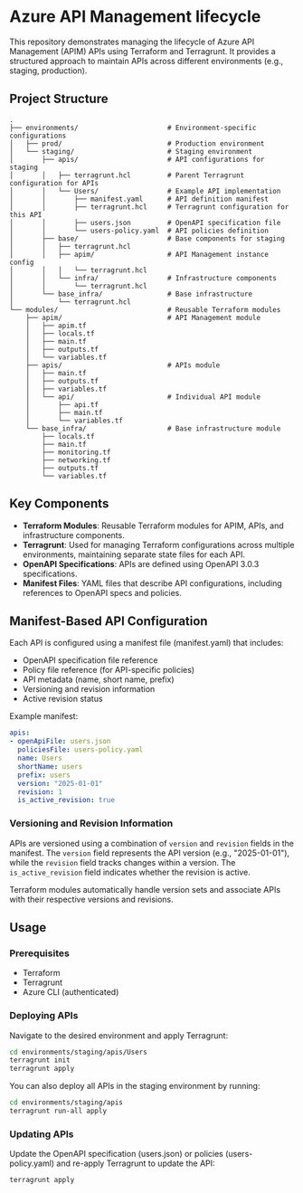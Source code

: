 # Azure API Management lifecycle

This repository demonstrates managing the lifecycle of Azure API Management (APIM) APIs using Terraform and Terragrunt. It provides a structured approach to maintain APIs across different environments (e.g., staging, production).

## Project Structure

```
.
├── environments/                      # Environment-specific configurations
│   ├── prod/                          # Production environment
│   └── staging/                       # Staging environment
│       ├── apis/                      # API configurations for staging
│       │   ├── terragrunt.hcl         # Parent Terragrunt configuration for APIs
│       │   └── Users/                 # Example API implementation
│       │       ├── manifest.yaml      # API definition manifest
│       │       ├── terragrunt.hcl     # Terragrunt configuration for this API
│       │       ├── users.json         # OpenAPI specification file
│       │       └── users-policy.yaml  # API policies definition
│       ├── base/                      # Base components for staging
│       │   ├── terragrunt.hcl
│       │   ├── apim/                  # API Management instance config
│       │   │   └── terragrunt.hcl
│       │   └── infra/                 # Infrastructure components
│       │       └── terragrunt.hcl
│       └── base_infra/                # Base infrastructure
│           └── terragrunt.hcl
└── modules/                           # Reusable Terraform modules
    ├── apim/                          # API Management module
    │   ├── apim.tf
    │   ├── locals.tf
    │   ├── main.tf
    │   ├── outputs.tf
    │   └── variables.tf
    ├── apis/                          # APIs module
    │   ├── main.tf
    │   ├── outputs.tf
    │   ├── variables.tf
    │   └── api/                       # Individual API module
    │       ├── api.tf
    │       ├── main.tf
    │       └── variables.tf
    └── base_infra/                    # Base infrastructure module
        ├── locals.tf
        ├── main.tf
        ├── monitoring.tf
        ├── networking.tf
        ├── outputs.tf
        └── variables.tf
```

## Key Components

- **Terraform Modules**: Reusable Terraform modules for APIM, APIs, and infrastructure components.
- **Terragrunt**: Used for managing Terraform configurations across multiple environments, maintaining separate state files for each API.
- **OpenAPI Specifications**: APIs are defined using OpenAPI 3.0.3 specifications.
- **Manifest Files**: YAML files that describe API configurations, including references to OpenAPI specs and policies.

## Manifest-Based API Configuration

Each API is configured using a manifest file (manifest.yaml) that includes:
- OpenAPI specification file reference
- Policy file reference (for API-specific policies)
- API metadata (name, short name, prefix)
- Versioning and revision information
- Active revision status

Example manifest:
```yaml
apis:
- openApiFile: users.json
  policiesFile: users-policy.yaml
  name: Users
  shortName: users
  prefix: users
  version: "2025-01-01"
  revision: 1
  is_active_revision: true
```

### Versioning and Revision Information

APIs are versioned using a combination of `version` and `revision` fields in the manifest. The `version` field represents the API version (e.g., "2025-01-01"), while the `revision` field tracks changes within a version. The `is_active_revision` field indicates whether the revision is active.

Terraform modules automatically handle version sets and associate APIs with their respective versions and revisions.

## Usage

### Prerequisites

- Terraform
- Terragrunt
- Azure CLI (authenticated)

### Deploying APIs

Navigate to the desired environment and apply Terragrunt:

```bash
cd environments/staging/apis/Users
terragrunt init
terragrunt apply
```

You can also deploy all APIs in the staging environment by running:

```bash
cd environments/staging/apis
terragrunt run-all apply
```

### Updating APIs

Update the OpenAPI specification (users.json) or policies (users-policy.yaml) and re-apply Terragrunt to update the API:

```bash
terragrunt apply
```
